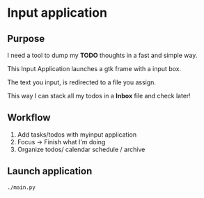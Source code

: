 # Input application

## Purpose

I need a tool to dump my **TODO** thoughts in a fast and simple way.

This Input Application launches a gtk frame with a input box.

The text you input, is redirected to a file you assign.

This way I can stack all my todos in a **Inbox** file and check later!


## Workflow

1. Add tasks/todos with myinput application
2. Focus -> Finish what I'm doing
3. Organize todos/ calendar schedule / archive

## Launch application

```
./main.py
```
